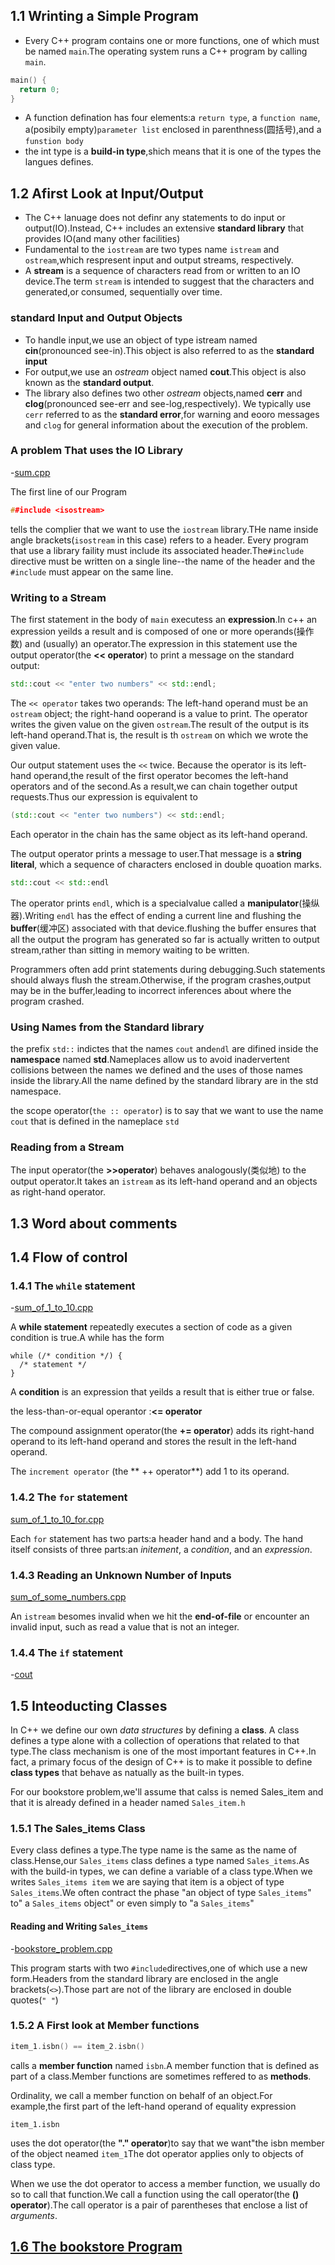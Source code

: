 ## 1.1 Wrinting a Simple Program
  - Every C++ program contains one or more functions, one of which must be named `main`.The operating system runs a C++ program by calling `main`.

  ```cpp
  main() {
    return 0;
  }
  ```

  - A function defination has four elements:a `return type`, a `function name`, a(posibily empty)`parameter list` enclosed in parenthness(圆括号),and a `funstion body`
  - the int type is a **build-in type**,shich means that it is one of the types the langues defines.

## 1.2 Afirst Look at Input/Output

  - The C++ lanuage does not definr any statements to do input or output(IO).Instead, C++ includes an extensive **standard library** that provides IO(and many other facilities)
  - Fundamental to the `iostream` are two types name `istream` and `ostream`,which respresent input and output streams, respectively.
  - A **stream** is a sequence of characters read from or written to an IO device.The term `stream` is intended to suggest that the characters and generated,or consumed, sequentially over time.

### standard Input and Output Objects

  - To handle input,we use an object of type istream named **cin**(pronounced see-in).This object is also referred to as the **standard input**
  - For output,we use an *ostream* object named **cout**.This object is also known as the **standard output**.
  - The library also defines two other *ostream* objects,named **cerr** and **clog**(pronounced see-err and see-log,respectively). We typically use `cerr` referred to as the **standard error**,for warning and eooro messages and `clog` for general information about the execution of the problem.

### A problem That uses the IO Library

  -[sum.cpp](https://github.com/chenboshuo/cpp_learning/blob/master/cpp_primer/chaper_1_getting_started/sum.cpp)

  The first line of our Program

  ```cpp
  ##include <isostream>
  ```

  tells the complier that we want to use the `iostream` library.THe name inside angle brackets(`isostream` in this case) refers to a header. Every program that use a library faility must include its associated header.The`#include` directive must be written on a single line--the name of the header and the `#include` must appear on the same line.

### Writing to a Stream
  The first statement in the body of `main` executess an  **expression**.In c++ an expression yeilds a result and is composed of one or more operands(操作数) and (usually) an operator.The expression in this statement use the output operator(the **<< operator**) to print a message on the standard output:
  ```cpp
  std::cout << "enter two numbers" << std::endl;
  ```
  The `<< operator` takes two operands: The left-hand operand must be an `ostream` object; the right-hand ooperand is a value to print. The operator writes the given value on the given `ostream`.The result of the output is its left-hand operand.That is, the result is th `ostream` on which we wrote the given value.

  Our output statement uses the `<<` twice. Because the operator is its left-hand operand,the result of the first operator becomes the left-hand operators and of the second.As a result,we can chain together output requests.Thus our expression is equivalent to
  ```cpp
  (std::cout << "enter two numbers") << std::endl;
  ```

  Each operator in the chain has the same object as its left-hand operand.

  The output operator prints a message to user.That message is a **string literal**, which a sequence of characters enclosed in double quoation marks.
  ```cpp
  std::cout << std::endl
  ```
  The operator prints `endl`, which is a specialvalue called a **manipulator**(操纵器).Writing `endl` has the effect of ending a current line and flushing the **buffer**(缓冲区) associated with that device.flushing the buffer ensures that all the output the program has generated so far is actually written to output stream,rather than sitting in memory waiting to be written.

  Programmers often add print statements during debugging.Such statements should always flush the stream.Otherwise, if the program crashes,output may be in the buffer,leading to incorrect inferences about where the program crashed.

### Using Names from the Standard library
  the prefix `std::` indictes that the names `cout` and`endl` are difined inside the **namespace** named **std**.Nameplaces allow us to avoid inadervertent collisions between the names we defined and the uses of those names inside the library.All the name defined by the standard library are in the std namespace.

  the scope operator(`the :: operator`) is to say that we want to use the name `cout` that is defined in the nameplace `std`

### Reading from a Stream
  The input operator(the **>>operator**) behaves analogously(类似地) to the output operator.It takes an `istream` as its left-hand operand and an objects as right-hand operator.

## 1.3 Word about comments

## 1.4 Flow of control

### 1.4.1 The `while` statement
  -[sum_of_1_to_10.cpp](./sum_of_1_to_10.cpp)

  A **while statement** repeatedly executes a section of code as a given condition is true.A while has the form
  ```
  while (/* condition */) {
    /* statement */
  }
  ```

  A **condition** is an expression that yeilds a result that is either true or false.

  the less-than-or-equal operantor :**<= operator**

  The compound assignment operator(the **+= operator**) adds its right-hand operand to its left-hand operand and stores the result in the left-hand operand.

  The `increment operator` (the ** ++ operator**) add 1 to its operand.

### 1.4.2 The `for` statement
  [sum_of_1_to_10_for.cpp](./sum_of_1_to_10_for.cpp)

  Each `for` statement has two parts:a header hand and a body. The hand itself consists of three parts:an *initement*, a *condition*, and an *expression*.

### 1.4.3 Reading an Unknown Number of Inputs

  [sum_of_some_numbers.cpp](./sum_of_some_numbers.cpp)

An `istream` besomes invalid when we hit the **end-of-file** or encounter an invalid input, such as read a value that is not an integer.

### 1.4.4 The `if` statement
-[cout](./cout.cpp)

## 1.5 Inteoducting Classes
In C++ we define our own *data structures* by defining a **class**. A class defines a type alone with a collection of operations that related to that type.The class mechanism is one of the most important features in C++.In fact, a primary focus of the design of C++ is to make it possible to define **class types** that behave as natually as the built-in types.

For our bookstore problem,we'll assume that calss is nemed Sales_item and that it is already defined in a header named `Sales_item.h`

### 1.5.1 The Sales_items Class

Every class defines a type.The type name is the same as the name of class.Hense,our `Sales_items` class defines a type named `Sales_items`.As with the build-in types, we can define a variable of a class type.When we writes
``Sales_items item``
we are saying that item is a object of type `Sales_items`.We often contract the phase "an object of type `Sales_items`" to" a `Sales_items` object" or even simply to "a `Sales_items`"


#### Reading and Writing `Sales_items`
-[bookstore_problem.cpp](./bookstore_problem.cpp)

This program starts with two `#include`directives,one of which use a new form.Headers from the standard library are enclosed in the angle brackets(`<>`).Those part are not of the library are enclosed in double  quotes(`" "`)

### 1.5.2 A First look at Member functions
```cpp
item_1.isbn() == item_2.isbn()
```
calls a **member function** named `isbn`.A member function that is defined as part of a class.Member functions are sometimes reffered to as **methods**.

Ordinality, we call a member function on behalf of an object.For example,the first part of the left-hand operand of equality expression
```
item_1.isbn
```
uses the dot operator(the **"." operator**)to say that we want"the isbn member of the object neamed `item_1`The dot operator applies only to objects of class type.

When we use the dot operator to access a member function, we usually do so to call that function.We call a function using the call operator(the **() operator**).The call operator is a pair of parentheses that enclose a list of *arguments*.

## [1.6 The bookstore Program](./bookstore_problem_.cpp)

